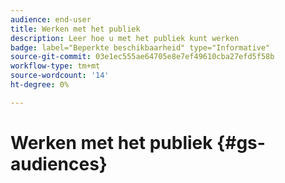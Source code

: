 ```yaml
---
audience: end-user
title: Werken met het publiek
description: Leer hoe u met het publiek kunt werken
badge: label="Beperkte beschikbaarheid" type="Informative"
source-git-commit: 03e1ec555ae64705e8e7ef49610cba27efd5f58b
workflow-type: tm+mt
source-wordcount: '14'
ht-degree: 0%

---
```


# Werken met het publiek {#gs-audiences}

